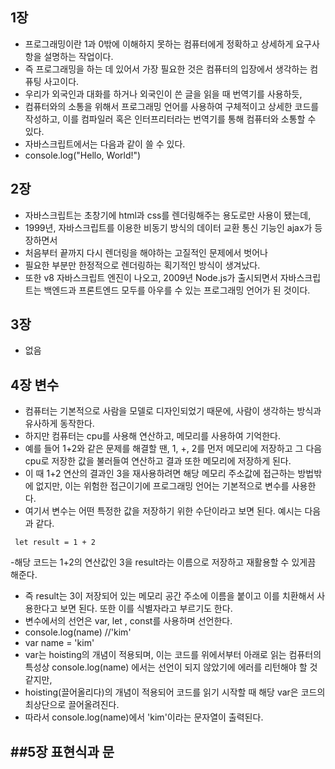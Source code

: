 ## 1장

- 프로그래밍이란 1과 0밖에 이해하지 못하는 컴퓨터에게 정확하고 상세하게 요구사항을 설명하는 작업이다.
- 즉 프로그래밍을 하는 데 있어서 가장 필요한 것은 컴퓨터의 입장에서 생각하는 컴퓨팅 사고이다.
- 우리가 외국인과 대화를 하거나 외국인이 쓴 글을 읽을 때 번역기를 사용하듯,
- 컴퓨터와의 소통을 위해서 프로그래밍 언어를 사용하여 구체적이고 상세한 코드를 작성하고, 이를 컴파일러 혹은 인터프리터라는 번역기를 통해 컴퓨터와 소통할 수 있다. 
- 자바스크립트에서는 다음과 같이 쓸 수 있다.
- console.log("Hello, World!")

## 2장

- 자바스크립트는 초창기에 html과 css를 렌더링해주는 용도로만 사용이 됐는데,
- 1999년, 자바스크립트를 이용한 비동기 방식의 데이터 교환 통신 기능인 ajax가 등장하면서 
- 처음부터 끝까지 다시 렌더링을 해야하는 고질적인 문제에서 벗어나
- 필요한 부분만 한정적으로 렌더링하는 획기적인 방식이 생겨났다.
- 또한 v8 자바스크립트 엔진이 나오고, 2009년 Node.js가 출시되면서 자바스크립트는 백엔드과 프론트엔드 모두를 아우를 수 있는 프로그래밍 언어가 된 것이다.

## 3장
- 없음

## 4장 변수

- 컴퓨터는 기본적으로 사람을 모델로 디자인되었기 때문에, 사람이 생각하는 방식과 유사하게 동작한다. 
- 하지만 컴퓨터는 cpu를 사용해 연산하고, 메모리를 사용하여 기억한다.
- 예를 들어 1+2와 같은 문제를 해결할 땐, 1, +, 2를 먼저 메모리에 저장하고 그 다음 cpu로 저장한 값을 불러들여 연산하고 결과 또한 메모리에 저장하게 된다.
- 이 때 1+2 연산의 결과인 3을 재사용하려면 해당 메모리 주소값에 접근하는 방법밖에 없지만, 이는 위험한 접근이기에 프로그래밍 언어는 기본적으로 변수를 사용한다.
- 여기서 변수는 어떤 특정한 값을 저장하기 위한 수단이라고 보면 된다. 예시는 다음과 같다.
```
 let result = 1 + 2
```

-해당 코드는 1+2의 연산값인 3을 result라는 이름으로 저장하고 재활용할 수 있게끔 해준다.
- 즉 result는 3이 저장되어 있는 메모리 공간 주소에 이름을 붙이고 이를 치환해서 사용한다고 보면 된다. 또한 이를 식별자라고 부르기도 한다.
- 변수에서의 선언은 var, let , const를 사용하며 선언한다.
- console.log(name) //'kim'
- var name = 'kim'
- var는 hoisting의 개념이 적용되며, 이는 코드를 위에서부터 아래로 읽는 컴퓨터의 특성상 console.log(name) 에서는 선언이 되지 않았기에 에러를 리턴해야 할 것 같지만,
- hoisting(끌어올리다)의 개념이 적용되어 코드를 읽기 시작할 때 해당 var은 코드의 최상단으로 끌어올려진다.
- 따라서 console.log(name)에서 'kim'이라는 문자열이 출력된다.
  
##5장 표현식과 문
- 



